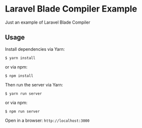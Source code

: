 # Laravel Blade Compiler Example
Just an example of Laravel Blade Compiler

## Usage
Install dependencies via Yarn:
```console
$ yarn install
```
or via npm:
```console
$ npm install
```

Then run the server via Yarn:
```console
$ yarn run server
```
or via npm:
```console
$ npm run server
```

Open in a browser:
``http://localhost:3000``